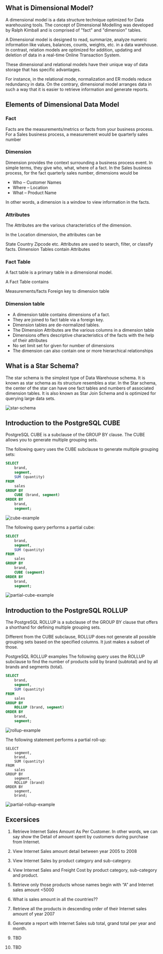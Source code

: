 ## What is Dimensional Model?
A dimensional model is a data structure technique optimized for Data warehousing tools. The concept of Dimensional Modelling was developed by Ralph Kimball and is comprised of "fact" and "dimension" tables.

A Dimensional model is designed to read, summarize, analyze numeric information like values, balances, counts, weights, etc. in a data warehouse. In contrast, relation models are optimized for addition, updating and deletion of data in a real-time Online Transaction System.

These dimensional and relational models have their unique way of data storage that has specific advantages.

For instance, in the relational mode, normalization and ER models reduce redundancy in data. On the contrary, dimensional model arranges data in such a way that it is easier to retrieve information and generate reports.

## Elements of Dimensional Data Model
### Fact
Facts are the measurements/metrics or facts from your business process. For a Sales business process, a measurement would be quarterly sales number

### Dimension
Dimension provides the context surrounding a business process event. In simple terms, they give who, what, where of a fact. In the Sales business process, for the fact quarterly sales number, dimensions would be

 - Who – Customer Names
 - Where – Location
 - What – Product Name

In other words, a dimension is a window to view information in the facts.

### Attributes
The Attributes are the various characteristics of the dimension.

In the Location dimension, the attributes can be

State
Country
Zipcode etc.
Attributes are used to search, filter, or classify facts. Dimension Tables contain Attributes

### Fact Table
A fact table is a primary table in a dimensional model.

A Fact Table contains

Measurements/facts
Foreign key to dimension table

### Dimension table
 - A dimension table contains dimensions of a fact.
 - They are joined to fact table via a foreign key.
 - Dimension tables are de-normalized tables.
 - The Dimension Attributes are the various columns in a dimension table
 - Dimensions offers descriptive characteristics of the facts with the help of their attributes
 - No set limit set for given for number of dimensions
 - The dimension can also contain one or more hierarchical relationships

## What is a Star Schema?

The star schema is the simplest type of Data Warehouse schema. It is known as star schema as its structure resembles a star. In the Star schema, the center of the star can have one fact tables and numbers of associated dimension tables. It is also known as Star Join Schema and is optimized for querying large data sets.

![star-schema](/uploads/cdd397bde5da812ad9c5499391506e2d/star-schema.png)

## Introduction to the PostgreSQL **CUBE**
PostgreSQL CUBE is a subclause of the GROUP BY clause. The CUBE allows you to generate multiple grouping sets.

The following query uses the CUBE subclause to generate multiple grouping sets:

```sql
SELECT
    brand,
    segment,
    SUM (quantity)
FROM
    sales
GROUP BY
    CUBE (brand, segment)
ORDER BY
    brand,
    segment;
```

![cube-example](/uploads/8c43996c5fcbd114ca66f0ba68aebb75/cube-example.png)

The following query performs a partial cube:

```sql
SELECT
    brand,
    segment,
    SUM (quantity)
FROM
    sales
GROUP BY
    brand,
    CUBE (segment)
ORDER BY
    brand,
    segment;
```

![partial-cube-example](/uploads/eb4d2c85b49a6588b0db51baee0d9d7b/partial-cube-example.png)

## Introduction to the PostgreSQL **ROLLUP**

The PostgreSQL ROLLUP is a subclause of the GROUP BY clause that offers a shorthand for defining multiple grouping sets.

Different from the CUBE subclause, ROLLUP does not generate all possible grouping sets based on the specified columns. It just makes a subset of those.

PostgreSQL ROLLUP examples
The following query uses the ROLLUP subclause to find the number of products sold by brand (subtotal) and by all brands and segments (total).

```sql
SELECT
    brand,
    segment,
    SUM (quantity)
FROM
    sales
GROUP BY
    ROLLUP (brand, segment)
ORDER BY
    brand,
    segment;
```

![rollup-example](/uploads/6f530cba362a01728d840761ecaa7de4/rollup-example.png)

The following statement performs a partial roll-up:

```
SELECT
    segment,
    brand,
    SUM (quantity)
FROM
    sales
GROUP BY
    segment,
    ROLLUP (brand)
ORDER BY
    segment,
    brand;
```

![partial-rollup-example](/uploads/75086271920c3d49d51834c0a65ca287/partial-rollup-example.png)


## Excersices

1. Retrieve Internet Sales Amount As Per Customer. In other words, we can say show the Detail of amount spent by customers during purchase from Internet.

2. View Internet Sales amount detail between year 2005 to 2008

3. View Internet Sales by product category and sub-category.

4. View Internet Sales and Freight Cost by product category, sub-category and product.

5. Retrieve only those products whose names begin with “A” and Internet sales amount <5000

6. What is sales amount in all the countries?? 

7. Retrieve all the products in descending order of their Internet sales amount of year 2007 

8. Generate a report with Internet Sales sub total, grand total per year and month.

9. TBD

10. TBD